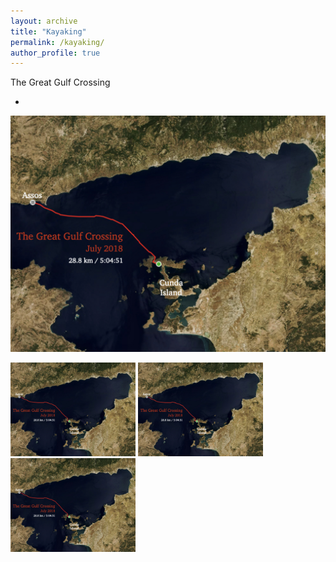 ```yaml
---
layout: archive
title: "Kayaking"
permalink: /kayaking/
author_profile: true
---
```


The Great Gulf Crossing

  * 

![photo](/images/BKG_english.jpeg)

<p float="left">
  <img src="/images/BKG_english.jpeg" width="200" />
  <img src="/images/BKG_english.jpeg" width="200" /> 
  <img src="/images/BKG_english.jpeg" width="200" />
</p>
